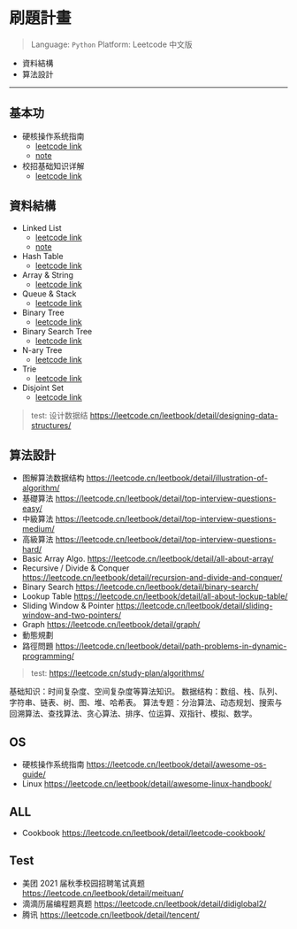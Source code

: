 # 刷題計畫

> Language: `Python`
> Platform: Leetcode 中文版

- 資料結構
- 算法設計

---

## 基本功

- 硬核操作系统指南
    - [leetcode link](https://leetcode.cn/leetbook/detail/awesome-os-guide/)
    - [note](leetcode/awesome-os-guide.md)
- 校招基础知识详解
    - [leetcode link](https://leetcode.cn/leetbook/detail/tech-interview-cookbook/)


## 資料結構

- Linked List
    - [leetcode link](https://leetcode.cn/leetbook/detail/linked-list/)
    - [note](leetcode/linked-list.md)
- Hash Table
    - [leetcode link](https://leetcode.cn/leetbook/detail/hash-table/)
- Array & String
    - [leetcode link](https://leetcode.cn/leetbook/detail/array-and-string/)
- Queue & Stack
    - [leetcode link](https://leetcode.cn/leetbook/detail/queue-stack/)
- Binary Tree
    - [leetcode link](https://leetcode.cn/leetbook/detail/data-structure-binary-tree/)
- Binary Search Tree
    - [leetcode link](https://leetcode.cn/leetbook/detail/introduction-to-data-structure-binary-search-tree/)
- N-ary Tree
    - [leetcode link](https://leetcode.cn/leetbook/detail/n-ary-tree/)
- Trie
    - [leetcode link](https://leetcode.cn/leetbook/detail/trie/)
- Disjoint Set
    - [leetcode link](https://leetcode.cn/leetbook/detail/disjoint-set/)

> test:
>  设计数据结 https://leetcode.cn/leetbook/detail/designing-data-structures/

## 算法設計

- 图解算法数据结构 https://leetcode.cn/leetbook/detail/illustration-of-algorithm/
- 基礎算法 https://leetcode.cn/leetbook/detail/top-interview-questions-easy/
- 中級算法 https://leetcode.cn/leetbook/detail/top-interview-questions-medium/
- 高級算法 https://leetcode.cn/leetbook/detail/top-interview-questions-hard/
- Basic Array Algo. https://leetcode.cn/leetbook/detail/all-about-array/
- Recursive / Divide & Conquer https://leetcode.cn/leetbook/detail/recursion-and-divide-and-conquer/
- Binary Search https://leetcode.cn/leetbook/detail/binary-search/
- Lookup Table https://leetcode.cn/leetbook/detail/all-about-lockup-table/
- Sliding Window & Pointer https://leetcode.cn/leetbook/detail/sliding-window-and-two-pointers/
- Graph https://leetcode.cn/leetbook/detail/graph/
- 動態規劃 
- 路徑問題 https://leetcode.cn/leetbook/detail/path-problems-in-dynamic-programming/

> test: https://leetcode.cn/study-plan/algorithms/

基础知识：时间复杂度、空间复杂度等算法知识。
数据结构：数组、栈、队列、字符串、链表、树、图、堆、哈希表。
算法专题：分治算法、动态规划、搜索与回溯算法、查找算法、贪心算法、排序、位运算、双指针、模拟、数学。

## OS

- 硬核操作系统指南  https://leetcode.cn/leetbook/detail/awesome-os-guide/
- Linux https://leetcode.cn/leetbook/detail/awesome-linux-handbook/


## ALL

- Cookbook https://leetcode.cn/leetbook/detail/leetcode-cookbook/

## Test

- 美团 2021 届秋季校园招聘笔试真题 https://leetcode.cn/leetbook/detail/meituan/
- 滴滴历届编程题真题 https://leetcode.cn/leetbook/detail/didiglobal2/
- 腾讯 https://leetcode.cn/leetbook/detail/tencent/

